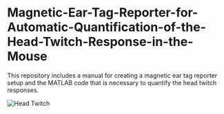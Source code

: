 # Magnetic-Ear-Tag-Reporter-for-Automatic-Quantification-of-the-Head-Twitch-Response-in-the-Mouse
This repository includes a manual for creating a magnetic ear tag reporter setup and the MATLAB code that is necessary to quantify the head twitch responses.

<img alt="Head Twitch" src="https://media.giphy.com/media/5zJtMAh6Jhu4CSkQjj/giphy.gif">
